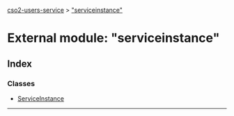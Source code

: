 [cso2-users-service](../README.md) > ["serviceinstance"](../modules/_serviceinstance_.md)

# External module: "serviceinstance"

## Index

### Classes

* [ServiceInstance](../classes/_serviceinstance_.serviceinstance.md)

---


